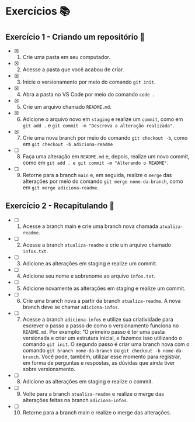 # Exercícios :books:

## Exercício 1 - Criando um repositório 🎯

- [x] 1. Crie uma pasta em seu computador.
- [x] 2. Acesse a pasta que você acabou de criar.
- [x] 3. Inicie o versionamento por meio do comando `git init`.
- [x] 4. Abra a pasta no VS Code por meio do comando `code .`
- [x] 5. Crie um arquivo chamado `README.md`.
- [x] 6. Adicione o arquivo novo em `staging` e realize um `commit`, como em `git add .` e `git commit -m "Descreva a alteração realizada"`.
- [x] 7. Crie uma nova branch por meio do comando `git checkout -b`, como em `git checkout -b adiciona-readme`
- [ ] 8. Faça uma alteração em `README.md` e, depois, realize um novo commit, como em `git add . e git commit -m "Alterando o README"`.
- [ ] 9. Retorne para a branch `main` e, em seguida, realize o `merge` das alterações por meio do comando `git merge nome-da-branch`, como em `git merge adiciona-readme`.

## Exercício 2 - Recapitulando 🎯

- [ ] 1. Acesse a branch main e crie uma branch nova chamada `atualiza-readme`.
- [ ] 2. Acesse a branch `atualiza-readme` e crie um arquivo chamado `infos.txt`.
- [ ] 3. Adicione as alterações em staging e realize um commit.
- [ ] 4. Adicione seu nome e sobrenome ao arquivo `infos.txt`.
- [ ] 5. Adicione novamente as alterações em staging e realize um commit.
- [ ] 6. Crie uma branch nova a partir da branch `atualiza-readme`. A nova branch deve se chamar `adiciona-infos`.
- [ ] 7. Acesse a branch `adiciona-infos` e utilize sua criatividade para escrever o passo a passo de como o versionamento funciona no `README.md`. Por exemplo: “O primeiro passo é ter uma pasta versionada e criar um estrutura inicial, e fazemos isso utilizando o comando `git init`. O segundo passo é criar uma branch nova com o comando `git branch nome-da-branch` ou `git checkout -b nome-da-branch`. Você pode, também, utilizar esse momento para registrar, em forma de perguntas e respostas, as dúvidas que ainda tiver sobre versionamento.
- [ ] 8. Adicione as alterações em staging e realize o commit.
- [ ] 9. Volte para a branch `atualiza-readme` e realize o merge das alterações feitas na branch `adiciona-infos`.
- [ ] 10. Retorne para a branch main e realize o merge das alterações.
